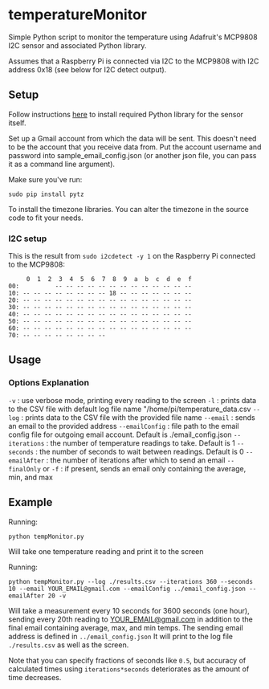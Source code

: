 # temperatureMonitor

Simple Python script to monitor the temperature using Adafruit's MCP9808 I2C sensor and associated Python library.

Assumes that a Raspberry Pi is connected via I2C to the MCP9808 with I2C address 0x18 (see below for I2C detect output).

## Setup

Follow instructions [here](https://github.com/adafruit/Adafruit_Python_MCP9808) to install required Python library for the sensor itself.

Set up a Gmail account from which the data will be sent.  This doesn't need to be the account that you receive data from.  Put the account
username and password into sample_email_config.json (or another json file, you can pass it as a command line argument).

Make sure you've run:

    sudo pip install pytz

To install the timezone libraries.  You can alter the timezone in the source code to fit your needs.

### I2C setup

This is the result from `sudo i2cdetect -y 1` on the Raspberry Pi connected to the MCP9808:

         0  1  2  3  4  5  6  7  8  9  a  b  c  d  e  f
    00:          -- -- -- -- -- -- -- -- -- -- -- -- --
    10: -- -- -- -- -- -- -- -- 18 -- -- -- -- -- -- --
    20: -- -- -- -- -- -- -- -- -- -- -- -- -- -- -- --
    30: -- -- -- -- -- -- -- -- -- -- -- -- -- -- -- --
    40: -- -- -- -- -- -- -- -- -- -- -- -- -- -- -- --
    50: -- -- -- -- -- -- -- -- -- -- -- -- -- -- -- --
    60: -- -- -- -- -- -- -- -- -- -- -- -- -- -- -- --
    70: -- -- -- -- -- -- -- --

##  Usage
### Options Explanation
`-v`                    : use verbose mode, printing every reading to the screen
`-l`                    : prints data to the CSV file with default log file name "/home/pi/temperature_data.csv
`--log`                 : prints data to the CSV file with the provided file name
`--email`               : sends an email to the provided address
`--emailConfig`         : file path to the email config file for outgoing email account. Default is ./email_config.json
`--iterations`          : the number of temperature readings to take. Default is 1
`--seconds`             : the number of seconds to wait between readings.  Default is 0
`--emailAfter`          : the number of iterations after which to send an email
`--finalOnly` or `-f`   : if present, sends an email only containing the average, min, and max

## Example

Running:

    python tempMonitor.py

Will take one temperature reading and print it to the screen

Running:

    python tempMonitor.py --log ./results.csv --iterations 360 --seconds 10 --email YOUR_EMAIL@gmail.com --emailConfig ../email_config.json --emailAfter 20 -v

Will take a measurement every 10 seconds for 3600 seconds (one hour), sending every 20th reading to YOUR_EMAIL@gmail.com in addition to the final
email containing average, max, and min temps.  The sending email address is defined in `../email_config.json`  It will print to the log file `./results.csv` as
well as the screen.

Note that you can specify fractions of seconds like `0.5`, but accuracy of calculated times using `iterations*seconds` deteriorates as the amount of time decreases.
